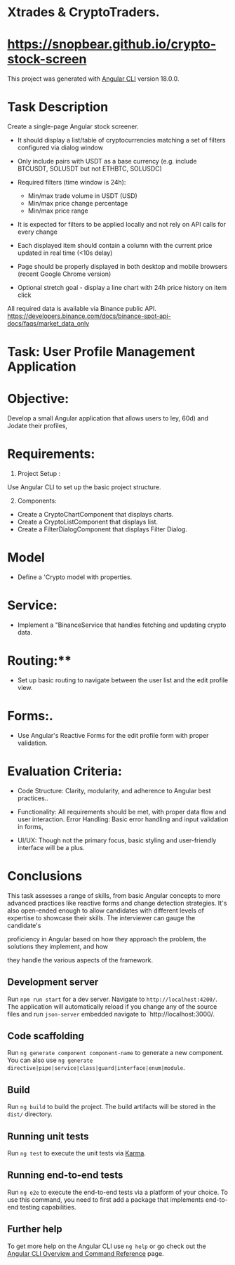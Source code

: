 # Xtrades & CryptoTraders.

# https://snopbear.github.io/crypto-stock-screen

This project was generated with [Angular CLI](https://github.com/angular/angular-cli) version 18.0.0.

# Task Description

Create a single-page Angular stock screener.
 
* It should display a list/table of cryptocurrencies matching a set of filters configured via dialog window

* Only include pairs with USDT as a base currency (e.g. include BTCUSDT, SOLUSDT but not ETHBTC, SOLUSDC)
 
* Required filters (time window is 24h):
  - Min/max trade volume in USDT (USD)
  - Min/max price change percentage
  - Min/max price range
 
* It is expected for filters to be applied locally and not rely on API calls for every change
 
* Each displayed item should contain a column with the current price updated in real time (<10s delay)
 
* Page should be properly displayed in both desktop and mobile browsers (recent Google Chrome version)
 
* Optional stretch goal - display a line chart with 24h price history on item click
 
All required data is available via Binance public API. https://developers.binance.com/docs/binance-spot-api-docs/faqs/market_data_only
 

# Task: User Profile Management Application

# Objective: 
Develop a small Angular application that allows users to ley, 60d) and Jodate their profiles,

# Requirements:


1. Project Setup : 

Use Angular CLI to set up the basic project structure.

2. Components:

- Create a CryptoChartComponent that displays charts.
- Create a CryptoListComponent that displays list.
- Create a FilterDialogComponent that displays Filter Dialog.

# Model

- Define a 'Crypto model with properties.

# Service:

- Implement a "BinanceService that handles fetching and updating crypto data.

# Routing:**

- Set up basic routing to navigate between the user list and the edit profile view.

# Forms:.

- Use Angular's Reactive Forms for the edit profile form with proper validation.


# Evaluation Criteria:

- Code Structure: Clarity, modularity, and adherence to Angular best practices..

- Functionality: All requirements should be met, with proper data flow and user interaction. Error Handling: Basic error handling and input validation in forms,

- UI/UX: Though not the primary focus, basic styling and user-friendly interface will be a plus.


# Conclusions

This task assesses a range of skills, from basic Angular concepts to more advanced practices like reactive forms and change detection strategies. It's also open-ended enough to allow candidates with different levels of expertise to showcase their skills. The interviewer can gauge the candidate's

proficiency in Angular based on how they approach the problem, the solutions they implement, and how

they handle the various aspects of the framework.



## Development server

Run `npm run start` for a dev server. Navigate to `http://localhost:4200/`. The application will automatically reload if you change any of the source files and run `json-server` embedded navigate to `http://localhost:3000/.

## Code scaffolding

Run `ng generate component component-name` to generate a new component. You can also use `ng generate directive|pipe|service|class|guard|interface|enum|module`.

## Build

Run `ng build` to build the project. The build artifacts will be stored in the `dist/` directory.

## Running unit tests

Run `ng test` to execute the unit tests via [Karma](https://karma-runner.github.io).

## Running end-to-end tests

Run `ng e2e` to execute the end-to-end tests via a platform of your choice. To use this command, you need to first add a package that implements end-to-end testing capabilities.

## Further help

To get more help on the Angular CLI use `ng help` or go check out the [Angular CLI Overview and Command Reference](https://angular.io/cli) page.

